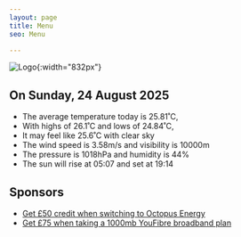 ```yaml
---
layout: page
title: Menu
seo: Menu

---
```


![Logo](/images/logo.jpg){:width="832px"}

<!-- weather_marker starts -->
## On Sunday, 24 August 2025

- The average temperature today is 25.81˚C,
- With highs of 26.1˚C and lows of 24.84˚C,
- It may feel like 25.6˚C with clear sky
- The wind speed is 3.58m/s and visibility is 10000m
- The pressure is 1018hPa and humidity is 44%
- The sun will rise at 05:07 and set at 19:14

<!-- weather_marker ends -->

## Sponsors

- [Get £50 credit when switching to Octopus Energy](https://bit.ly/3oD1nnS)
- [Get £75 when taking a 1000mb YouFibre broadband plan](https://aklam.io/91zWhU?)
